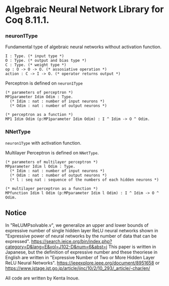 # Algebraic Neural Network Library for Coq 8.11.1.

### neuron1Type
Fundamental type of algebraic neural networks without activation function.
```Coq
I : Type. (* input type *)
O : Type. (* output and bias type *)
C : Type. (* weight type *)
op : O -> O -> O. (* assosiative operation *)
action : C -> I -> O. (* operator returns output *)
```

Perceptron is defined on `neuron1Type`
```Coq
(* parameters of perceptron *)
MP1parameter Idim Odim : Type.
  (* Idim : nat : number of input neurons *)
  (* Odim : nat : number of output neurons *)

(* perceptron as a function *)
MP1 Idim Odim (p:MP1parameter Idim Odim) : I ^ Idim -> O ^ Odim.
```

### NNetType
`neuron1Type` with activation function.

Multilayer Perceptron is defined on `NNetType`.
```Coq
(* parameters of multilayer perceptron *)
MPparameter Idim l Odim : Type.
  (* Idim : nat : number of input neurons *)
  (* Odim : nat : number of output neurons *)
  (* l : seq nat : sequence of the numbers of each hidden neurons *)

(* multilayer perceptron as a function *)
MPfunction Idim l Odim (p:MPparameter Idim l Odim) : I ^ Idim -> O ^ Odim. 
```

###


## Notice
In "ReLUMPsolvable.v", we generalize an upper and lower bounds of expressive number of single hidden layer ReLU neural networks shown in "Expressive power of neural networks by the number of data that can be expressed".
https://search.ieice.org/bin/index.php?category=D&lang=E&vol=J102-D&num=6&abst=j
This paper is written in Japanese, but the definition of expressive number and these theoriese in English are written in "Expressive Number of Two or More Hidden Layer ReLU Neural Networks".
https://ieeexplore.ieee.org/document/8951658
or
https://www.jstage.jst.go.jp/article/ijnc/10/2/10_293/_article/-char/en/

All code are written by Kenta Inoue.

